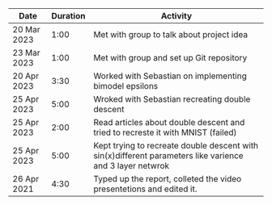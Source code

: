 | Date | Duration | Activity |
---|---|---
20 Mar 2023 | 1:00 | Met with group to talk about project idea
23 Mar 2023 | 1:00 | Met with group and set up Git repository
20 Apr 2023 | 3:30 | Worked with Sebastian on implementing bimodel epsilons
25 Apr 2023 | 5:00 | Wroked with Sebastian recreating double descent
25 Apr 2023 | 2:00 | Read articles about double descent and tried to recreste it with MNIST (failed)
25 Apr 2023 | 5:00 | Kept trying to recreate double descent with sin(x)different parameters like varience and 3 layer netwrok
26 Apr 2021 | 4:30 | Typed up the report, colleted the video presentetions and edited it.